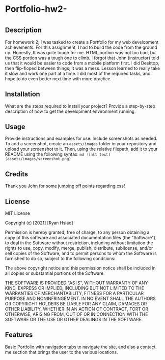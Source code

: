 # Portfolio-hw2-

# <Portfolio>
## Description
For homework 2, I was tasked to create a Portfolio for my web development achievements. For this assignment, I had to build the code from the ground up. Honestly, It was quite tough for me. HTML portion was not too bad, but the CSS portion was a tough one to climb. I forgot that John (instructor) told us that it would be easier to code from a mobile platform first. I did Desktop, then flip-floped between things; it was a mess. Lesson learned to really take it slow and work one part at a time. I did most of the required tasks, and hope to do even better next time with more practice.

## Installation
What are the steps required to install your project? Provide a step-by-step description of how to get the development environment running.
## Usage
Provide instructions and examples for use. Include screenshots as needed.
To add a screenshot, create an `assets/images` folder in your repository and upload your screenshot to it. Then, using the relative filepath, add it to your README using the following syntax:
    ```md
    ![alt text](assets/images/screenshot.png)
    ```
## Credits
Thank you John for some jumping off points regarding css!
## License
MIT License

Copyright (c) [2021] [Ryan Hsiao]

Permission is hereby granted, free of charge, to any person obtaining a copy
of this software and associated documentation files (the "Software"), to deal
in the Software without restriction, including without limitation the rights
to use, copy, modify, merge, publish, distribute, sublicense, and/or sell
copies of the Software, and to permit persons to whom the Software is
furnished to do so, subject to the following conditions:

The above copyright notice and this permission notice shall be included in all
copies or substantial portions of the Software.

THE SOFTWARE IS PROVIDED "AS IS", WITHOUT WARRANTY OF ANY KIND, EXPRESS OR
IMPLIED, INCLUDING BUT NOT LIMITED TO THE WARRANTIES OF MERCHANTABILITY,
FITNESS FOR A PARTICULAR PURPOSE AND NONINFRINGEMENT. IN NO EVENT SHALL THE
AUTHORS OR COPYRIGHT HOLDERS BE LIABLE FOR ANY CLAIM, DAMAGES OR OTHER
LIABILITY, WHETHER IN AN ACTION OF CONTRACT, TORT OR OTHERWISE, ARISING FROM,
OUT OF OR IN CONNECTION WITH THE SOFTWARE OR THE USE OR OTHER DEALINGS IN THE
SOFTWARE.

## Features
Basic Portfolio with navigation tabs to navigate the site, and also a contact me section that brings the user to the various locations.
